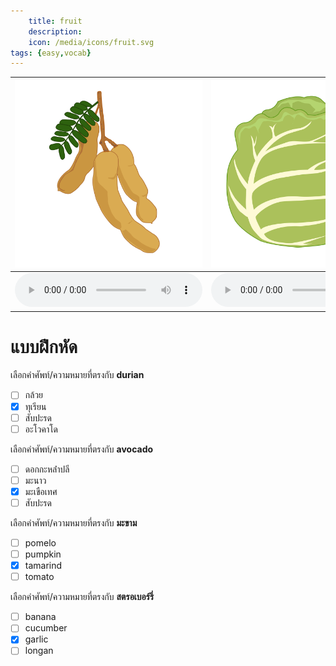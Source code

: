 ```yaml
---
    title: fruit
    description: 
    icon: /media/icons/fruit.svg
tags: {easy,vocab}
---
```


<div class="carrousel">

|![](/media/img/fruit/tamarind.svg)|![](/media/img/fruit/cauliflower.svg)|![](/media/img/fruit/spring&#x20;onion.svg)|![](/media/img/fruit/lemon.svg)|![](/media/img/fruit/pomelo.svg)|![](/media/img/fruit/papaya.svg)|![](/media/img/fruit/pineapple.svg)|![](/media/img/fruit/mango.svg)|![](/media/img/fruit/onion.svg)|![](/media/img/fruit/apple.svg)|![](/media/img/fruit/orange.svg)|![](/media/img/fruit/eggplant.svg)|![](/media/img/fruit/garlic.svg)|![](/media/img/fruit/Strawberry.svg)|![](/media/img/fruit/rose&#x20;apple.svg)|![](/media/img/fruit/pumpkin.svg)|![](/media/img/fruit/cucumber.svg)|![](/media/img/fruit/durian.svg)|![](/media/img/fruit/bean.svg)|![](/media/img/fruit/banana.svg)|![](/media/img/fruit/grape.svg)|![](/media/img/fruit/longan.svg)|![](/media/img/fruit/bitter.svg)|![](/media/img/fruit/coco.svg)|![](/media/img/fruit/Surry.svg)|![](/media/img/fruit/mangosteen.svg)|![](/media/img/fruit/tomato.svg)|![](/media/img/fruit/avocado.svg)|
|-------------------------------|-------------------------------|-------------------------------|-------------------------------|-------------------------------|-------------------------------|-------------------------------|-------------------------------|-------------------------------|-------------------------------|-------------------------------|-------------------------------|-------------------------------|-------------------------------|-------------------------------|-------------------------------|-------------------------------|-------------------------------|-------------------------------|-------------------------------|-------------------------------|-------------------------------|-------------------------------|-------------------------------|-------------------------------|-------------------------------|-------------------------------|-------------------------------|
|![](/media/audio/tamarind.mp3)|![](/media/audio/cauliflower.mp3)|![](/media/audio/spring&#x20;onion.mp3)|![](/media/audio/lemon.mp3)|![](/media/audio/pomelo.mp3)|![](/media/audio/papaya.mp3)|![](/media/audio/pineapple.mp3)|![](/media/audio/mango.mp3)|![](/media/audio/onion.mp3)|![](/media/audio/apple.mp3)|![](/media/audio/orange.mp3)|![](/media/audio/eggplant.mp3)|![](/media/audio/garlic.mp3)|![](/media/audio/Strawberry.mp3)|![](/media/audio/rose&#x20;apple.mp3)|![](/media/audio/pumpkin.mp3)|![](/media/audio/cucumber.mp3)|![](/media/audio/durian.mp3)|![](/media/audio/bean.mp3)|![](/media/audio/banana.mp3)|![](/media/audio/grape.mp3)|![](/media/audio/longan.mp3)|![](/media/audio/bitter.mp3)|![](/media/audio/coco.mp3)|![](/media/audio/Surry.mp3)|![](/media/audio/mangosteen.mp3)|![](/media/audio/tomato.mp3)|![](/media/audio/avocado.mp3)|

</div>



# แบบฝึกหัด


 เลือกคำศัพท์/ความหมายที่ตรงกับ **durian**
 - [ ] กล้วย
 - [x] ทุเรียน
 - [ ] สับปะรด
 - [ ] อะโวคาโด

 เลือกคำศัพท์/ความหมายที่ตรงกับ **avocado**
 - [ ] ดอกกะหล่ําปลี
 - [ ] มะนาว
 - [x] มะเขือเทศ
 - [ ] สับปะรด

 เลือกคำศัพท์/ความหมายที่ตรงกับ **มะขาม**
 - [ ] pomelo
 - [ ] pumpkin
 - [x] tamarind
 - [ ] tomato

 เลือกคำศัพท์/ความหมายที่ตรงกับ **สตรอเบอร์รี่**
 - [ ] banana
 - [ ] cucumber
 - [x] garlic
 - [ ] longan
